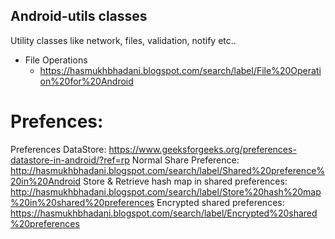 ## Android-utils classes
Utility classes like network, files, validation, notify etc..

- File Operations
    - https://hasmukhbhadani.blogspot.com/search/label/File%20Operation%20for%20Android

# Prefences:
Preferences DataStore: https://www.geeksforgeeks.org/preferences-datastore-in-android/?ref=rp
Normal Share Preference: http://hasmukhbhadani.blogspot.com/search/label/Shared%20preference%20in%20Android
Store & Retrieve hash map in shared preferences: http://hasmukhbhadani.blogspot.com/search/label/Store%20hash%20map%20in%20shared%20preferences
Encrypted shared preferences: https://hasmukhbhadani.blogspot.com/search/label/Encrypted%20shared%20preferences



